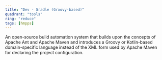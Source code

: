 ```yaml
---
title: "Dev - Gradle (Groovy-based)"
quadrant: "tools"
ring: "reduce"
tags: [hmpps]
---
```


An open-source build automation system that builds upon the concepts of Apache Ant and Apache Maven and introduces a Groovy or Kotlin-based domain-specific language instead of the XML form used by Apache Maven for declaring the project configuration.
